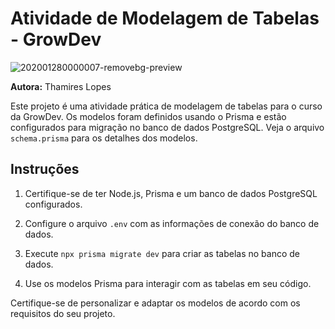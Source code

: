 # Atividade de Modelagem de Tabelas - GrowDev
![202001280000007-removebg-preview](https://github.com/Thamireslopescz/Modelagem-de-tabelas-Prisma/assets/100656019/f7884206-bd35-4d4a-9b05-26be678e6621)

**Autora:** Thamires Lopes

Este projeto é uma atividade prática de modelagem de tabelas para o curso da GrowDev. Os modelos foram definidos usando o Prisma e estão configurados para migração no banco de dados PostgreSQL. Veja o arquivo `schema.prisma` para os detalhes dos modelos.

## Instruções

1. Certifique-se de ter Node.js, Prisma e um banco de dados PostgreSQL configurados.

2. Configure o arquivo `.env` com as informações de conexão do banco de dados.

3. Execute `npx prisma migrate dev` para criar as tabelas no banco de dados.

4. Use os modelos Prisma para interagir com as tabelas em seu código.

Certifique-se de personalizar e adaptar os modelos de acordo com os requisitos do seu projeto.
